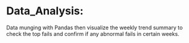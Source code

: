 # Data_Analysis:</br>
Data munging with Pandas then visualize the weekly trend summary to check the top fails and confirm if any abnormal fails in certain weeks.
